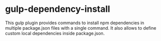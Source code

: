 # gulp-dependency-install
This gulp plugin provides commands to install npm dependencies in multiple package.json files with a single command. It also allows to define custom local dependencies inside package.json.
